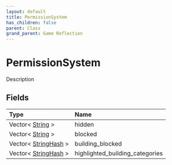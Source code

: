 ```yaml
---
layout: default
title: PermissionSystem
has_children: false
parent: Class
grand_parent: Game Reflection
---
```

# PermissionSystem
Description 

## Fields

| Type | Name |
|:----------|:--------------|
| Vector< [String](/riftbreaker-wiki/docs/game-reflection/components/string/) > | hidden |
| Vector< [String](/riftbreaker-wiki/docs/game-reflection/components/string/) > | blocked |
| Vector< [StringHash](/riftbreaker-wiki/docs/game-reflection/classes/string_hash/) > | building_blocked |
| Vector< [StringHash](/riftbreaker-wiki/docs/game-reflection/classes/string_hash/) > | highlighted_building_categories |

